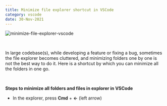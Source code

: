 ```yaml
---
title: Minimize file explorer shortcut in VSCode
category: vscode
date: 30-Nov-2021
---
```


![minimize-file-explorer-vscode](https://user-images.githubusercontent.com/43666833/144000711-bb82378c-d35a-42e9-bf52-e5ad03392073.gif)

<br />

In large codebase(s), while developing a feature or fixing a bug, sometimes the file explorer becomes cluttered, and minimizing folders one by one is not the best way to do it. Here is a shortcut by which you can minimize all the folders in one go.

<br />

**Steps to minimize all folders and files in explorer in VSCode**

- In the explorer, press **Cmd** + **←** (left arrow)
